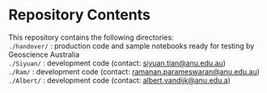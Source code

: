 # Repository Contents

This repository contains the following directories:  
`./handover/` :  production code and sample notebooks ready for testing by Geoscience Australia  
`./Siyuan/`   :  development code (contact: siyuan.tian@anu.edu.au)  
`./Ram/`      :  development code (contact: ramanan.parameswaran@anu.edu.au)  
`./Albert/`   :  development code (contact: albert.vandijk@anu.edu.a)  
